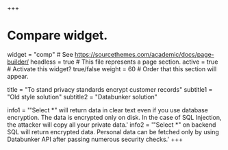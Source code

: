 +++
# Compare widget.
widget = "comp"  # See https://sourcethemes.com/academic/docs/page-builder/
headless = true  # This file represents a page section.
active = true # Activate this widget? true/false
weight = 60  # Order that this section will appear.

title = "To stand privacy standards encrypt customer records"
subtitle1 = "Old style solution"
subtitle2 = "Databunker solution"

info1 = '"Select *" will return data in clear text even if you use database encryption. The data is encrypted only on disk. In the case of SQL Injection, the attacker will copy all your private data.'
info2 = '"Select *" on backend SQL will return encrypted data. Personal data can be fetched only by using Databunker API after passing numerous security checks.'
+++
